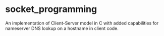 # socket_programming
An implementation of Client-Server model in C with added capabilities for nameserver DNS lookup on a hostname in client code.
